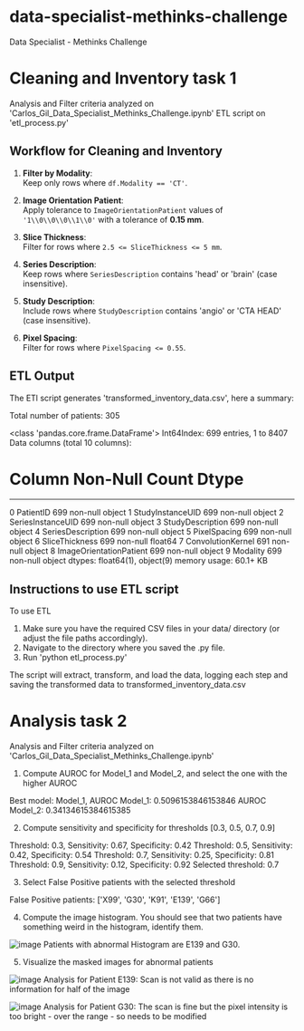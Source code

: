 # data-specialist-methinks-challenge
Data Specialist - Methinks Challenge

# Cleaning and Inventory task 1

Analysis and Filter criteria analyzed on 'Carlos_Gil_Data_Specialist_Methinks_Challenge.ipynb'
ETL script on 'etl_process.py'

## Workflow for Cleaning and Inventory

1. **Filter by Modality**:  
   Keep only rows where `df.Modality == 'CT'`.

2. **Image Orientation Patient**:  
   Apply tolerance to `ImageOrientationPatient` values of `'1\\0\\0\\0\\1\\0'` with a tolerance of **0.15 mm**.

3. **Slice Thickness**:  
   Filter for rows where `2.5 <= SliceThickness <= 5 mm`.

4. **Series Description**:  
   Keep rows where `SeriesDescription` contains 'head' or 'brain' (case insensitive).

5. **Study Description**:  
   Include rows where `StudyDescription` contains 'angio' or 'CTA HEAD' (case insensitive).

6. **Pixel Spacing**:  
   Filter for rows where `PixelSpacing <= 0.55`.

## ETL Output

The ETl script generates 'transformed_inventory_data.csv', here a summary:

Total number of patients: 305

<class 'pandas.core.frame.DataFrame'>
Int64Index: 699 entries, 1 to 8407
Data columns (total 10 columns):
 #   Column                   Non-Null Count  Dtype  
---  ------                   --------------  -----  
 0   PatientID                699 non-null    object 
 1   StudyInstanceUID         699 non-null    object 
 2   SeriesInstanceUID        699 non-null    object 
 3   StudyDescription         699 non-null    object 
 4   SeriesDescription        699 non-null    object 
 5   PixelSpacing             699 non-null    object 
 6   SliceThickness           699 non-null    float64
 7   ConvolutionKernel        691 non-null    object 
 8   ImageOrientationPatient  699 non-null    object 
 9   Modality                 699 non-null    object 
dtypes: float64(1), object(9)
memory usage: 60.1+ KB

## Instructions to use ETL script
To use ETL 
1. Make sure you have the required CSV files in your data/ directory (or adjust the file paths accordingly).
2. Navigate to the directory where you saved the .py file.
3. Run 'python etl_process.py'

The script will extract, transform, and load the data, logging each step and saving the transformed data to transformed_inventory_data.csv

# Analysis task 2

Analysis and Filter criteria analyzed on 'Carlos_Gil_Data_Specialist_Methinks_Challenge.ipynb'

1. Compute AUROC for Model_1 and Model_2, and select the one with the higher AUROC 

Best model: Model_1, 
AUROC Model_1: 0.5096153846153846 
AUROC Model_2: 0.34134615384615385 

2. Compute sensitivity and specificity for thresholds [0.3, 0.5, 0.7, 0.9] 

Threshold: 0.3, Sensitivity: 0.67, Specificity: 0.42
Threshold: 0.5, Sensitivity: 0.42, Specificity: 0.54
Threshold: 0.7, Sensitivity: 0.25, Specificity: 0.81
Threshold: 0.9, Sensitivity: 0.12, Specificity: 0.92
Selected threshold: 0.7 

3. Select False Positive patients with the selected threshold 

False Positive patients: ['X99', 'G30', 'K91', 'E139', 'G66']

4. Compute the image histogram. You should see that two patients have something weird in the histogram, identify them.

![image](https://github.com/user-attachments/assets/3beeac15-c334-4927-8999-9ec6ffe9c035)
Patients with abnormal Histogram are E139 and G30.

5. Visualize the masked images for abnormal patients

![image](https://github.com/user-attachments/assets/7faa40f6-4966-4701-923e-6eacc0a12115)
Analysis for Patient E139:
Scan is not valid as there is no information for half of the image

![image](https://github.com/user-attachments/assets/e2f29ed0-6a4a-43c4-973d-bfd81aa6b95a)
Analysis for Patient G30:
The scan is fine but the pixel intensity is too bright - over the range - so needs to be modified
